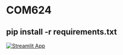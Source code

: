# COM624

## pip install -r requirements.txt

[![Streamlit App](https://static.streamlit.io/badges/streamlit_badge_black_white.svg)](https://kjafro-com624-main-2ase9d.streamlit.app)
